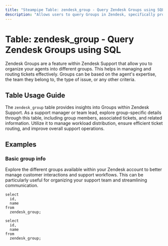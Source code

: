 ```yaml
---
title: "Steampipe Table: zendesk_group - Query Zendesk Groups using SQL"
description: "Allows users to query Groups in Zendesk, specifically providing details about group name, group members, and related information."
---
```


# Table: zendesk_group - Query Zendesk Groups using SQL

Zendesk Groups are a feature within Zendesk Support that allow you to organize your agents into different groups. This helps in managing and routing tickets effectively. Groups can be based on the agent's expertise, the team they belong to, the type of issue, or any other criteria.

## Table Usage Guide

The `zendesk_group` table provides insights into Groups within Zendesk Support. As a support manager or team lead, explore group-specific details through this table, including group members, associated tickets, and related information. Utilize it to manage workload distribution, ensure efficient ticket routing, and improve overall support operations.

## Examples

### Basic group info
Explore the different groups available within your Zendesk account to better manage customer interactions and support workflows. This can be particularly useful for organizing your support team and streamlining communication.

```sql+postgres
select
  id,
  name
from
  zendesk_group;
```

```sql+sqlite
select
  id,
  name
from
  zendesk_group;
```